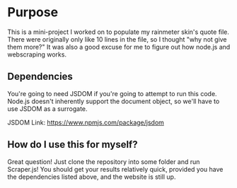 <h1>Purpose</h1>
 This is a mini-project I worked on to populate my rainmeter skin's quote file. There were originally only like 10 lines in the file, so I thought "why not give them more?" It was also a good excuse for me to figure out how node.js and webscraping works.
 
<h2>Dependencies</h2>
 You're going to need JSDOM if you're going to attempt to run this code. Node.js doesn't inherently support the document object, so we'll have to use JSDOM as a surrogate.
 
JSDOM Link: https://www.npmjs.com/package/jsdom
 
<h2>How do I use this for myself?</h2>
 Great question! Just clone the repository into some folder and run Scraper.js! You should get your results relatively quick, provided you have the dependencies listed above, and the website is still up.
